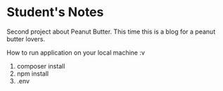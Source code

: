 # Student's Notes 
Second project about Peanut Butter. This time this is a blog for a peanut butter lovers. 

How to run application on your local machine :v
1. composer install
2. npm install
3. .env 
